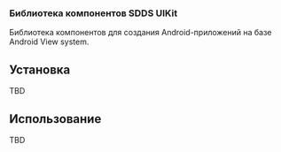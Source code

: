 ### Библиотека компонентов SDDS UIKit

Библиотека компонентов для создания Android-приложений на базе Android View system.

## Установка
TBD

## Использование
TBD

